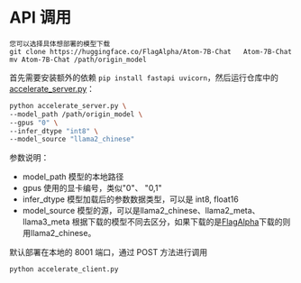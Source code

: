 # API 调用

```
您可以选择具体想部署的模型下载
git clone https://huggingface.co/FlagAlpha/Atom-7B-Chat   Atom-7B-Chat
mv Atom-7B-Chat /path/origin_model
```

首先需要安装额外的依赖 `pip install fastapi uvicorn`，然后运行仓库中的 [accelerate_server.py](accelerate_server.py)：

```bash
python accelerate_server.py \
--model_path /path/origin_model \
--gpus "0" \
--infer_dtype "int8" \
--model_source "llama2_chinese"
```
参数说明：
- model_path 模型的本地路径
- gpus 使用的显卡编号，类似"0"、 "0,1"
- infer_dtype 模型加载后的参数数据类型，可以是 int8, float16
- model_source 模型的源，可以是llama2_chinese、llama2_meta、llama3_meta 根据下载的模型不同去区分，如果下载的是[FlagAlpha](https://huggingface.co/FlagAlpha)下载的则用llama2_chinese。


默认部署在本地的 8001 端口，通过 POST 方法进行调用

```bash
python accelerate_client.py
```
